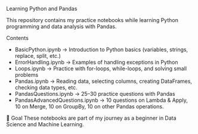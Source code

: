 Learning Python and Pandas

This repository contains my practice notebooks while learning Python programming and data analysis with Pandas.  

Contents
- BasicPython.ipynb → Introduction to Python basics (variables, strings, replace, split, etc.)
- ErrorHandling.ipynb → Examples of handling exceptions in Python
- Loops.ipynb → Practice with for-loops, while-loops, and solving small problems
- Pandas.ipynb → Reading data, selecting columns, creating DataFrames, checking data types, etc.
- PandasQuestions.ipynb → 25–30 practice questions with Pandas
- PandasAdvancedQuestions.ipynb → 10 questions on Lambda & Apply, 10 on Merge, 10 on GroupBy, 10 on other Pandas operations.


🎯 Goal
These notebooks are part of my journey as a beginner in Data Science and Machine Learning.


